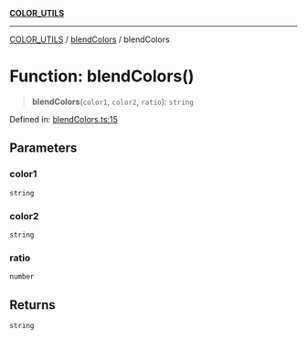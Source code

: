 [**COLOR_UTILS**](../../README.md)

***

[COLOR_UTILS](../../README.md) / [blendColors](../README.md) / blendColors

# Function: blendColors()

> **blendColors**(`color1`, `color2`, `ratio`): `string`

Defined in: [blendColors.ts:15](https://github.com/dailker/everyutil/blob/cee559aadda9e0c298e06364cba9020e97a8b19b/src/color/blendColors.ts#L15)

## Parameters

### color1

`string`

### color2

`string`

### ratio

`number`

## Returns

`string`
